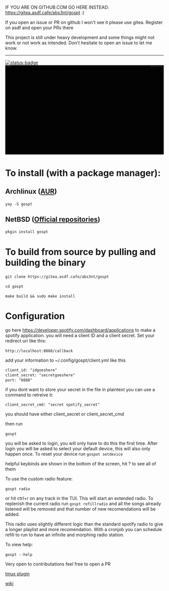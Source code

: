 IF YOU ARE ON GITHUB.COM GO HERE INSTEAD: https://gitea.asdf.cafe/abs3nt/gospt :)


If you open an issue or PR on github I won't see it please use gitea. Register on asdf and open your PRs there

This project is still under heavy development and some things might not work or not work as intended. Don't hesitate to open an issue to let me know.

---
[![status-badge](https://ci.asdf.cafe/api/badges/abs3nt/gospt/status.svg)](https://ci.asdf.cafe/abs3nt/gospt)
![video](/assets/gospt.gif)

# To install (with a package manager):

## Archlinux ([AUR])
```yay -S gospt```

## NetBSD ([Official repositories])
```pkgin install gospt```

# To build from source by pulling and building the binary

```git clone https://gitea.asdf.cafe/abs3nt/gospt```

```cd gospt```

```make build && sudo make install```

[AUR]: https://aur.archlinux.org/packages/gospt
[Official repositories]: http://cvsweb.netbsd.org/bsdweb.cgi/pkgsrc/audio/gospt/

# Configuration
go here https://developer.spotify.com/dashboard/applications to make a spotify application. you will need a client ID and a client secret. Set your redirect uri like this:

```http://localhost:8888/callback```

add your information to ~/.config/gospt/client.yml like this

```
client_id: "idgoeshere"
client_secret: "secretgoeshere"
port: "8888"
```
if you dont want to store your secret in the file in plaintext you can use a command to retreive it:

```
client_secret_cmd: "secret spotify_secret"
```

you should have either client_secret or client_secret_cmd


then run

```gospt```

you will be asked to login, you will only have to do this the first time. After login you will be asked to select your default device, this will also only happen once. To reset your device run ```gospot setdevice```

helpful keybinds are shown in the bottom of the screen, hit ? to see all of them

To use the custom radio feature:

```gospt radio```


or hit ctrl+r on any track in the TUI. This will start an extended radio. To replenish the current radio run ```gospt refillradio``` and all the songs already listened will be removed and that number of new recomendations will be added.

This radio uses slightly different logic than the standard spotify radio to give a longer playlist and more recomendation. With a cronjob you can schedule refill to run to have an infinite and morphing radio station.

To view help:

```gospt --help```

Very open to contributations feel free to open a PR

[tmux plugin](https://gitea.asdf.cafe/abs3nt/tmux-gospt)

[wiki](https://gitea.asdf.cafe/abs3nt/gospt/wiki)
